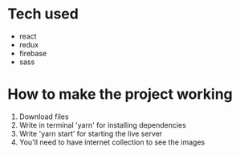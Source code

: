 # Tech used
- react
- redux
- firebase
- sass

# How to make the project working

1. Download files
2. Write in terminal 'yarn' for installing dependencies
3. Write 'yarn start' for starting the live server
4. You'll need to have internet collection to see the images


